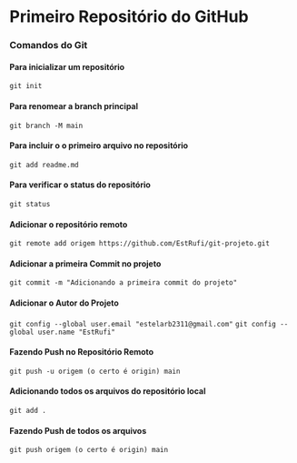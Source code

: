 # Primeiro Repositório do GitHub
### Comandos do Git
#### Para inicializar um repositório 
`git init`
#### Para renomear a branch principal
`git branch -M main`
#### Para incluir o o primeiro arquivo no repositório
`git add readme.md`
#### Para verificar o status do repositório
`git status`
#### Adicionar o repositório remoto
`git remote add origem https://github.com/EstRufi/git-projeto.git`
#### Adicionar a primeira Commit no projeto
`git commit -m "Adicionando a primeira commit do projeto"`
#### Adicionar o Autor do Projeto
`git config --global user.email "estelarb2311@gmail.com"`
`git config --global user.name "EstRufi"`
#### Fazendo Push no Repositório Remoto
`git push -u origem (o certo é origin) main`
  #### Adicionando todos os arquivos do repositório local
  `git add .`
  #### Fazendo Push de todos os arquivos
  `git push origem (o certo é origin) main`